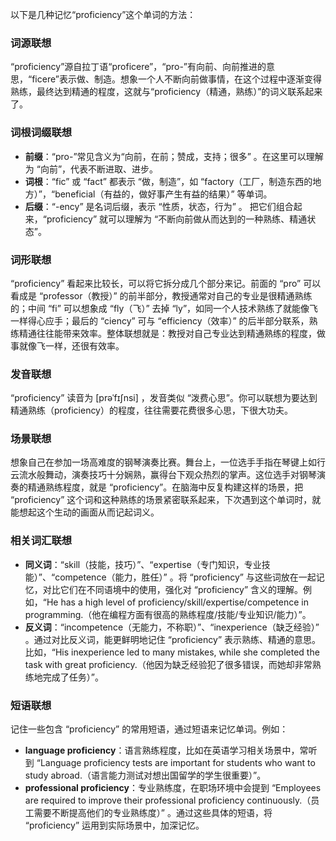以下是几种记忆“proficiency”这个单词的方法：

### 词源联想
“proficiency”源自拉丁语“proficere”，“pro-”有向前、向前推进的意思，“ficere”表示做、制造。想象一个人不断向前做事情，在这个过程中逐渐变得熟练，最终达到精通的程度，这就与“proficiency（精通，熟练）”的词义联系起来了。

### 词根词缀联想
 - **前缀**：“pro-”常见含义为“向前，在前；赞成，支持；很多” 。在这里可以理解为 “向前”，代表不断进取、进步。
 - **词根**：“fic” 或 “fact” 都表示 “做，制造”，如 “factory（工厂，制造东西的地方）”，“beneficial（有益的，做好事产生有益的结果）” 等单词。
 - **后缀**：“-ency” 是名词后缀，表示 “性质，状态，行为” 。 把它们组合起来，“proficiency” 就可以理解为 “不断向前做从而达到的一种熟练、精通状态”。

### 词形联想
“proficiency” 看起来比较长，可以将它拆分成几个部分来记。前面的 “pro” 可以看成是 “professor（教授）” 的前半部分，教授通常对自己的专业是很精通熟练的；中间 “fi” 可以想象成 “fly（飞）” 去掉 “ly”，如同一个人技术熟练了就能像飞一样得心应手；最后的 “ciency” 可与 “efficiency（效率）” 的后半部分联系，熟练精通往往能带来效率。整体联想就是：教授对自己专业达到精通熟练的程度，做事就像飞一样，还很有效率。

### 发音联想
“proficiency” 读音为 [prəˈfɪʃnsi] ，发音类似 “泼费心思”。你可以联想为要达到精通熟练（proficiency）的程度，往往需要花费很多心思，下很大功夫。

### 场景联想
想象自己在参加一场高难度的钢琴演奏比赛。舞台上，一位选手手指在琴键上如行云流水般舞动，演奏技巧十分娴熟，赢得台下观众热烈的掌声。这位选手对钢琴演奏的精通熟练程度，就是 “proficiency”。在脑海中反复构建这样的场景，把 “proficiency” 这个词和这种熟练的场景紧密联系起来，下次遇到这个单词时，就能想起这个生动的画面从而记起词义。

### 相关词汇联想
 - **同义词**：“skill（技能，技巧）”、“expertise（专门知识，专业技能）”、“competence（能力，胜任）” 。将 “proficiency” 与这些词放在一起记忆，对比它们在不同语境中的使用，强化对 “proficiency” 含义的理解。例如，“He has a high level of proficiency/skill/expertise/competence in programming.（他在编程方面有很高的熟练程度/技能/专业知识/能力）”。
 - **反义词**：“incompetence（无能力，不称职）”、“inexperience（缺乏经验）” 。通过对比反义词，能更鲜明地记住 “proficiency” 表示熟练、精通的意思。比如，“His inexperience led to many mistakes, while she completed the task with great proficiency.（他因为缺乏经验犯了很多错误，而她却非常熟练地完成了任务）”。

### 短语联想
记住一些包含 “proficiency” 的常用短语，通过短语来记忆单词。例如：
 - **language proficiency**：语言熟练程度，比如在英语学习相关场景中，常听到 “Language proficiency tests are important for students who want to study abroad.（语言能力测试对想出国留学的学生很重要）”。
 - **professional proficiency**：专业熟练度，在职场环境中会提到 “Employees are required to improve their professional proficiency continuously.（员工需要不断提高他们的专业熟练度）” 。通过这些具体的短语，将 “proficiency” 运用到实际场景中，加深记忆。 